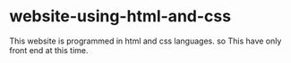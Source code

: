 # website-using-html-and-css
This website is programmed in html and css languages. so  This have only front end at this time.
